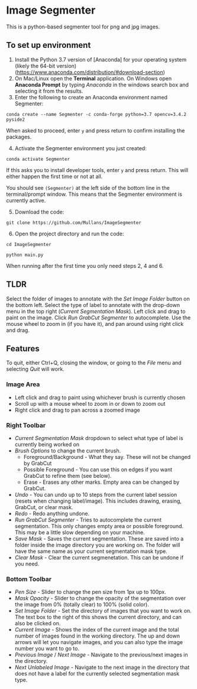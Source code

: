 # Image Segmenter

This is a python-based segmenter tool for png and jpg images.

## To set up environment
1. Install the Python 3.7 version of [Anaconda] for your operating system (likely the 64-bit version) (https://www.anaconda.com/distribution/#download-section)
2. On Mac/Linux open the **Terminal** application. On Windows open **Anaconda Prompt** by typing *Anaconda* in the windows search box and selecting it from the results.
3. Enter the following to create an Anaconda environment named Segmenter:
```
conda create --name Segmenter -c conda-forge python=3.7 opencv=3.4.2 pyside2
```
When asked to proceed, enter `y` and press return to confirm installing the packages.

4. Activate the Segmenter environment you just created:

``` 
conda activate Segmenter
```

If this asks you to install developer tools, enter `y` and press return. This will either happen the first time or not at all.

You should see `(Segmenter)` at the left side of the bottom line in the terminal/prompt window. This means that the Segmenter environment is currently active.

5. Download the code:
```
git clone https://github.com/Mullans/ImageSegmenter
```    
6. Open the project directory and run the code:
```
cd ImageSegmenter
    
python main.py
```
When running after the first time you only need steps 2, 4 and 6.


## TLDR

Select the folder of images to annotate with the *Set Image Folder* button on the bottom left. Select the type of label to annotate with the drop-down menu in the top right (*Current Segmentation Mask*). Left click and drag to paint on the image. Click *Run GrabCut Segmenter* to autocomplete. Use the mouse wheel to zoom in (if you have it), and pan around using right click and drag. 

## Features

To quit, either Ctrl+Q, closing the window, or going to the *File* menu and selecting *Quit* will work.

### Image Area
* Left click and drag to paint using whichever brush is currently chosen
* Scroll up with a mouse wheel to zoom in or down to zoom out
* Right click and drag to pan across a zoomed image

### Right Toolbar
* *Current Segmentation Mask* dropdown to select what type of label is currently being worked on
* *Brush Options* to change the current brush.
    * Foreground/Background - What they say. These will not be changed by GrabCut
    * Possible Foreground - You can use this on edges if you want GrabCut to refine them (see below). 
    * Erase - Erases any other marks. Empty area can be changed by GrabCut.
* *Undo* - You can undo up to 10 steps from the current label session (resets when changing label/image). This includes drawing, erasing, GrabCut, or clear mask.
* *Redo* - Redo anything undone.
* *Run GrabCut Segmenter* - Tries to autocomplete the current segmentation. This only changes empty area or possible foreground. This may be a little slow depending on your machine.
* *Save Mask* - Saves the current segmentation. These are saved into a folder inside the image directory you are working on. The folder will have the same name as your current segmentation mask type.
* *Clear Mask* - Clear the current segmenetation. This can be undone if you need.

### Bottom Toolbar
* *Pen Size* - Slider to change the pen size from 1px up to 100px.
* *Mask Opacity* - Slider to change the opacity of the segmentation over the image from 0% (totally clear) to 100% (solid color). 
* *Set Image Folder* - Set the directory of images that you want to work on. The text box to the right of this shows the current directory, and can also be clicked on.
* *Current Image* - Shows the index of the current image and the total number of images found in the working directory. The up and down arrows will let you navigate images, and you can also type the image number you want to go to.
* *Previous Image* / *Next Image* - Navigate to the previous/next images in the directory.
* *Next Unlabeled Image* - Navigate to the next image in the directory that does not have a label for the currently selected segmentation mask type.
